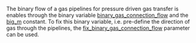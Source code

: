 The binary flow of a gas pipelines for pressure driven gas transfer is enables through the binary variable [binary\_gas\_connection\_flow](@ref) and the [big\_m](@ref) constant.
To fix this binary variable, i.e. pre-define the direction of gas through the pipelines, the [fix\_binary\_gas\_connection\_flow](@ref) parameter can be used.
